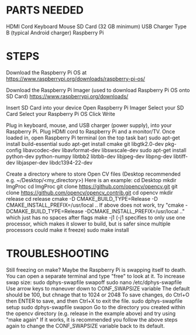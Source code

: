 # PARTS NEEDED

HDMI Cord
Keyboard
Mouse
SD Card (32 GB minimum)
USB Charger Type B (typical Android charger)
Raspberry Pi

# STEPS

Download the Raspberry Pi OS at
https://www.raspberrypi.org/downloads/raspberry-pi-os/

Download the Raspberry Pi Imager (used to download Raspberry Pi OS onto SD Card)
https://www.raspberrypi.org/downloads/

Insert SD Card into your device
Open Raspberry Pi Imager
Select your SD Card
Select your Raspberry Pi OS
Click Write

Plug in keyboard, mouse, and USB charger (power supply), into your Raspberry Pi. Plug HDMI cord to Raspberry Pi and a monitor/TV.
Once loaded in, open Raspberry Pi terminal (on the top task bar)
sudo apt-get install build-essential
sudo apt-get install cmake git libgtk2.0-dev pkg-config libavcodec-dev libavformat-dev libswscale-dev
sudo apt-get install python-dev python-numpy libtbb2 libtbb-dev libjpeg-dev libpng-dev libtiff-dev libjasper-dev libdc1394-22-dev

Create a directory where to store Open CV files (Desktop recommended e.g. ~/Desktop/<my_directory>)
Here is an example:
cd Desktop
mkdir ImgProc
cd ImgProc
git clone https://github.com/opencv/opencv.git
git clone https://github.com/opencv/opencv_contrib.git
cd opencv
mkdir release
cd release
cmake -D CMAKE_BUILD_TYPE=Release -D CMAKE_INSTALL_PREFIX=/usr/local ..
If above does not work, try "cmake -DCMAKE_BUILD_TYPE=Release -DCMAKE_INSTALL_PREFIX=/usr/local .." which just has no spaces after flags
make -j1 (-j1 specifies to only use one processor, which makes it slower to build, but is safer since multiple processors could make it freeze)
sudo make install

# TROUBLESHOOTING

Still freezing on make? Maybe the Raspberry Pi is swapping itself to death. You can open a separate terminal and type "free" to look at it.
To increase swap size:
sudo dphys-swapfile swapoff
sudo nano /etc/dphys-swapfile
Use arrow keys to maneuver down to CONF_SWAPSIZE variable
The default should be 100, but chnage that to 1024 or 2048
To save changes, do Ctrl+O then ENTER to save, and then Ctrl+X to exit the file.
sudo dphys-swapfile setup
sudo dphys-swapfile swapon
Go to the directory you created within the opencv directory (e.g. release in the example above) and try using "make again"
If it works, it is recommended you follow the above steps again to change the CONF_SWAPSIZE variable back to its default.
